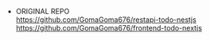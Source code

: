 - ORIGINAL REPO  
  https://github.com/GomaGoma676/restapi-todo-nestjs  
  https://github.com/GomaGoma676/frontend-todo-nextjs
